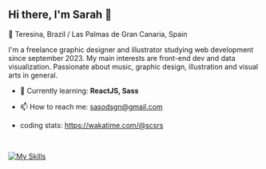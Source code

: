 ## Hi there, I'm Sarah 👋

📍 Teresina, Brazil  /  Las Palmas de Gran Canaria, Spain

I'm a freelance graphic designer and illustrator studying web development since september 2023. My main interests are front-end dev and data visualization.
Passionate about music, graphic design, illustration and visual arts in general.

- 🌱 Currently learning: **ReactJS, Sass**

- 📫 How to reach me: sasodsgn@gmail.com
- coding stats: https://wakatime.com/@scsrs

<br>

[![My Skills](https://skillicons.dev/icons?i=react,js,html,css,tailwind,docker,figma,git)](https://skillicons.dev)


<!--
**scsoares/scsoares** is a ✨ _special_ ✨ repository because its `README.md` (this file) appears on your GitHub profile.

Here are some ideas to get you started:

- 🔭 I’m currently working on ...
- 🌱 I’m currently learning ...
- 👯 I’m looking to collaborate on ...
- 🤔 I’m looking for help with ...
- 💬 Ask me about ...
- 📫 How to reach me: ...
- 😄 Pronouns: ...
- ⚡ Fun fact: ...
-->

